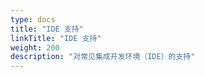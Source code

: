 ```yaml
---
type: docs
title: "IDE 支持"
linkTitle: "IDE 支持"
weight: 200
description: "对常见集成开发环境（IDE）的支持"
---
```


